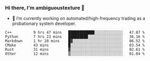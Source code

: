 ### Hi there, I'm ambiguoustexture 👋

<!--
**ambiguoustexture/ambiguoustexture** is a ✨ _special_ ✨ repository because its `README.md` (this file) appears on your GitHub profile.

Here are some ideas to get you started:
-->
- 🔭 I’m currently working on automated/high-frequency trading as a probationary system developer.
<!--START_SECTION:waka-->

```text
C++          9 hrs 47 mins   ████████████░░░░░░░░░░░░░   47.87 %
Python       7 hrs 23 mins   █████████░░░░░░░░░░░░░░░░   36.16 %
Markdown     1 hr 20 mins    █▓░░░░░░░░░░░░░░░░░░░░░░░   06.52 %
CMake        43 mins         █░░░░░░░░░░░░░░░░░░░░░░░░   03.54 %
Rust         31 mins         ▓░░░░░░░░░░░░░░░░░░░░░░░░   02.61 %
Other        12 mins         ▒░░░░░░░░░░░░░░░░░░░░░░░░   01.04 %
```

<!--END_SECTION:waka-->
